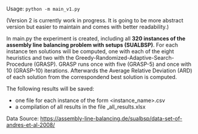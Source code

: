 Usage: `python -m main_v1.py` 

(Version 2 is currently work in progress. It is going to be more abstract version but easier to maintain and comes with better readability.)

In main.py the experiment is created, including all **320 instances of the assembly line balancing problem with setups 
(SUALBSP)**. For each instance ten solutions will be computed, one with each of the eight heuristics and two
 with the Greedy-Randomized-Adaptive-Search-Procedure (GRASP). GRASP runs once with five (GRASP-5) and once with 10 
 (GRASP-10) iterations. Afterwards the Average Relative Deviation (ARD) of each solution from the correspondend best solution is computed.
 
The following results will be saved:
 - one file for each instance of the form  <instance_name>.csv
 - a compilation of all results in the file „all_results.xlsx

Data Source: https://assembly-line-balancing.de/sualbsp/data-set-of-andres-et-al-2008/
